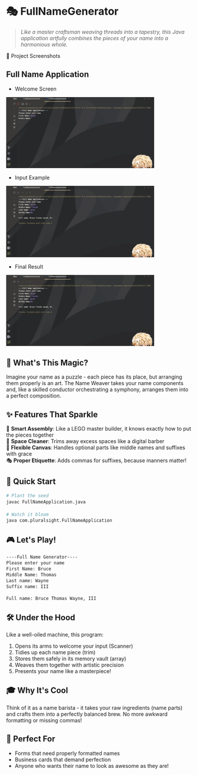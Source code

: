 # 🎭 FullNameGenerator

> *Like a master craftsman weaving threads into a tapestry, this Java application artfully combines the pieces of your name into a harmonious whole.*


📸 Project Screenshots

## Full Name Application

- Welcome Screen
<img src="https://github.com/nujabesploo/FullNameGenerator/blob/main/FullNameGenerator/image.png?raw=true" alt="Welcome Screen" width="400"/>

- Input Example 
<img src="https://github.com/nujabesploo/FullNameGenerator/blob/main/image.png?raw=true" alt="Input Example" width="400"/>
  
- Final Result 
<img src="https://github.com/nujabesploo/FullNameGenerator/blob/main/image.png?raw=true" alt="Welcome Screen" width="400"/>


## 🌟 What's This Magic?

Imagine your name as a puzzle - each piece has its place, but arranging them properly is an art. The Name Weaver takes your name components and, like a skilled conductor orchestrating a symphony, arranges them into a perfect composition.

## ✨ Features That Sparkle

🎯 **Smart Assembly**: Like a LEGO master builder, it knows exactly how to put the pieces together  
🧹 **Space Cleaner**: Trims away excess spaces like a digital barber  
🎨 **Flexible Canvas**: Handles optional parts like middle names and suffixes with grace  
🎭 **Proper Etiquette**: Adds commas for suffixes, because manners matter!

## 🚀 Quick Start

```bash
# Plant the seed
javac FullNameApplication.java

# Watch it bloom
java com.pluralsight.FullNameApplication
```

## 🎮 Let's Play!

```
----Full Name Generator----
Please enter your name
First Name: Bruce
Middle Name: Thomas
Last name: Wayne
Suffix name: III

Full name: Bruce Thomas Wayne, III
```

## 🛠️ Under the Hood

Like a well-oiled machine, this program:
1. Opens its arms to welcome your input (Scanner)
2. Tidies up each name piece (trim)
3. Stores them safely in its memory vault (array)
4. Weaves them together with artistic precision
5. Presents your name like a masterpiece! 

## 🎓 Why It's Cool

Think of it as a name barista - it takes your raw ingredients (name parts) and crafts them into a perfectly balanced brew. No more awkward formatting or missing commas!

## 🌈 Perfect For

- Forms that need properly formatted names
- Business cards that demand perfection
- Anyone who wants their name to look as awesome as they are!


